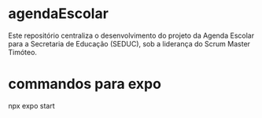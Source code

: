 # agendaEscolar
Este repositório centraliza o desenvolvimento do projeto da Agenda Escolar para a Secretaria de Educação (SEDUC), sob a liderança do  Scrum Master Timóteo.

# commandos para expo

npx expo start 

